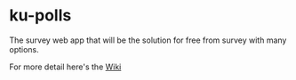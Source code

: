 # ku-polls
The survey web app that will be the solution for free from survey with many options.

For more detail here's the [Wiki](../../wiki/Home)

